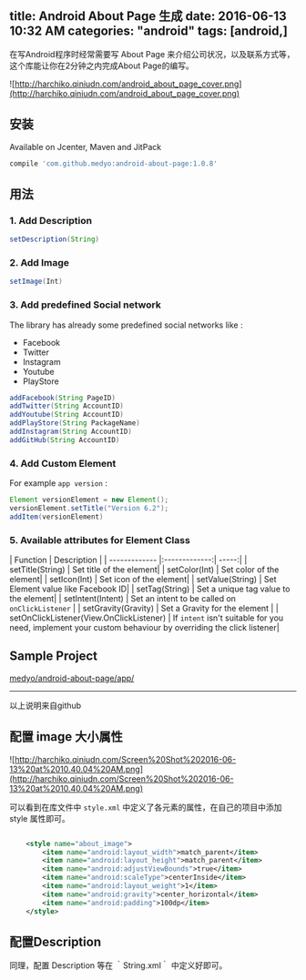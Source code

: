title: Android About Page 生成
date: 2016-06-13 10:32 AM
categories: "android"
tags: [android,]
---
在写Android程序时经常需要写 About Page 来介绍公司状况，以及联系方式等，这个库能让你在2分钟之内完成About Page的编写。

<!--more-->

![http://harchiko.qiniudn.com/android_about_page_cover.png](http://harchiko.qiniudn.com/android_about_page_cover.png)

## 安装
Available on Jcenter, Maven and JitPack

```groovy
compile 'com.github.medyo:android-about-page:1.0.8'
```


## 用法
### 1. Add Description

```java
setDescription(String)
```

### 2. Add Image
```java
setImage(Int)
```

### 3. Add predefined Social network
The library has already some predefined social networks like :  

* Facebook
* Twitter
* Instagram
* Youtube
* PlayStore

```java
addFacebook(String PageID)
addTwitter(String AccountID)
addYoutube(String AccountID)
addPlayStore(String PackageName)
addInstagram(String AccountID)
addGitHub(String AccountID)
```

### 4. Add Custom Element
For example `app version` :

```java
Element versionElement = new Element();
versionElement.setTitle("Version 6.2");
addItem(versionElement)
```

### 5. Available attributes for Element Class

| Function        | Description  |
| ------------- |:-------------:| -----:|
| setTitle(String) | Set title of the element|
| setColor(Int) | Set color of the element|
| setIcon(Int) | Set icon of the element|
| setValue(String) | Set Element value like Facebook ID|
| setTag(String) | Set a unique tag value to the element|
| setIntent(Intent) | Set an intent to be called on `onClickListener` |
| setGravity(Gravity) | Set a Gravity for the element  |
| setOnClickListener(View.OnClickListener) | If `intent` isn't suitable for you need, implement your custom behaviour by overriding the click listener|


## Sample Project
[medyo/android-about-page/app/](https://github.com/medyo/android-about-page/tree/master/app)

---------
以上说明来自github

## 配置 image 大小属性
![http://harchiko.qiniudn.com/Screen%20Shot%202016-06-13%20at%2010.40.04%20AM.png](http://harchiko.qiniudn.com/Screen%20Shot%202016-06-13%20at%2010.40.04%20AM.png)

可以看到在库文件中 `style.xml` 中定义了各元素的属性，在自己的项目中添加 style 属性即可。

```xml

    <style name="about_image">
        <item name="android:layout_width">match_parent</item>
        <item name="android:layout_height">match_parent</item>
        <item name="android:adjustViewBounds">true</item>
        <item name="android:scaleType">centerInside</item>
        <item name="android:layout_weight">1</item>
        <item name="android:gravity">center_horizontal</item>
        <item name="android:padding">100dp</item>
    </style>
```

## 配置Description

同理，配置 Description 等在 ｀String.xml｀ 中定义好即可。